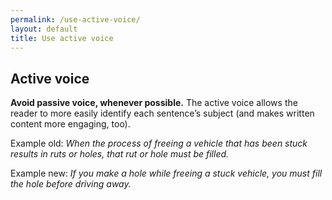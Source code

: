 ```yaml
---
permalink: /use-active-voice/
layout: default
title: Use active voice
---
```

Active voice
----------------

**Avoid passive voice, whenever possible.** The
active voice allows the reader to more easily identify each sentence’s
subject (and makes written content more engaging, too).

Example old: *When the process of freeing a vehicle that has been stuck
results in ruts or holes, that rut or hole must be filled.*

Example new: *If you make a hole while freeing a stuck vehicle, you must
fill the hole before driving away.*
